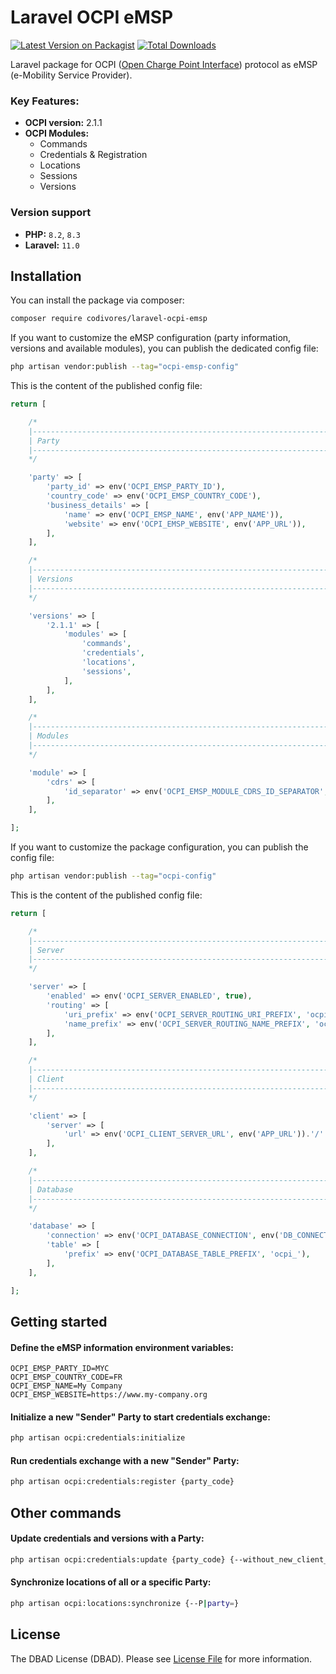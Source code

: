 # Laravel OCPI eMSP

[![Latest Version on Packagist](https://img.shields.io/packagist/v/codivores/laravel-ocpi-emsp.svg?style=flat-square)](https://packagist.org/packages/codivores/laravel-ocpi-emsp)
[![Total Downloads](https://img.shields.io/packagist/dt/codivores/laravel-ocpi-emsp.svg?style=flat-square)](https://packagist.org/packages/codivores/laravel-ocpi-emsp)

Laravel package for OCPI ([Open Charge Point Interface](https://github.com/ocpi/ocpi)) protocol as eMSP (e-Mobility Service Provider).

### Key Features:

- **OCPI version:** 2.1.1
- **OCPI Modules:**
  - Commands
  - Credentials & Registration
  - Locations
  - Sessions
  - Versions

### Version support

- **PHP:** `8.2`, `8.3`
- **Laravel:** `11.0`

## Installation

You can install the package via composer:

```bash
composer require codivores/laravel-ocpi-emsp
```

If you want to customize the eMSP configuration (party information, versions and available modules), you can publish the dedicated config file:

```bash
php artisan vendor:publish --tag="ocpi-emsp-config"
```

This is the content of the published config file:

```php
return [

    /*
    |--------------------------------------------------------------------------
    | Party
    |--------------------------------------------------------------------------
    */

    'party' => [
        'party_id' => env('OCPI_EMSP_PARTY_ID'),
        'country_code' => env('OCPI_EMSP_COUNTRY_CODE'),
        'business_details' => [
            'name' => env('OCPI_EMSP_NAME', env('APP_NAME')),
            'website' => env('OCPI_EMSP_WEBSITE', env('APP_URL')),
        ],
    ],

    /*
    |--------------------------------------------------------------------------
    | Versions
    |--------------------------------------------------------------------------
    */

    'versions' => [
        '2.1.1' => [
            'modules' => [
                'commands',
                'credentials',
                'locations',
                'sessions',
            ],
        ],
    ],

    /*
    |--------------------------------------------------------------------------
    | Modules
    |--------------------------------------------------------------------------
    */

    'module' => [
        'cdrs' => [
            'id_separator' => env('OCPI_EMSP_MODULE_CDRS_ID_SEPARATOR', '___'),
        ],
    ],

];
```

If you want to customize the package configuration, you can publish the config file:

```bash
php artisan vendor:publish --tag="ocpi-config"
```

This is the content of the published config file:

```php
return [

    /*
    |--------------------------------------------------------------------------
    | Server
    |--------------------------------------------------------------------------
    */

    'server' => [
        'enabled' => env('OCPI_SERVER_ENABLED', true),
        'routing' => [
            'uri_prefix' => env('OCPI_SERVER_ROUTING_URI_PREFIX', 'ocpi/emsp'),
            'name_prefix' => env('OCPI_SERVER_ROUTING_NAME_PREFIX', 'ocpi.emsp.'),
        ],
    ],

    /*
    |--------------------------------------------------------------------------
    | Client
    |--------------------------------------------------------------------------
    */

    'client' => [
        'server' => [
            'url' => env('OCPI_CLIENT_SERVER_URL', env('APP_URL')).'/'.env('OCPI_SERVER_ROUTING_URI_PREFIX', 'ocpi/emsp'),
        ],
    ],

    /*
    |--------------------------------------------------------------------------
    | Database
    |--------------------------------------------------------------------------
    */

    'database' => [
        'connection' => env('OCPI_DATABASE_CONNECTION', env('DB_CONNECTION', 'sqlite')),
        'table' => [
            'prefix' => env('OCPI_DATABASE_TABLE_PREFIX', 'ocpi_'),
        ],
    ],

];
```

## Getting started

#### Define the eMSP information environment variables:

```dotenv
OCPI_EMSP_PARTY_ID=MYC
OCPI_EMSP_COUNTRY_CODE=FR
OCPI_EMSP_NAME=My Company
OCPI_EMSP_WEBSITE=https://www.my-company.org
```

#### Initialize a new "Sender" Party to start credentials exchange:

```bash
php artisan ocpi:credentials:initialize
```

#### Run credentials exchange with a new "Sender" Party:

```bash
php artisan ocpi:credentials:register {party_code}
```
## Other commands

#### Update credentials and versions with a Party:

```bash
php artisan ocpi:credentials:update {party_code} {--without_new_client_token}
```

#### Synchronize locations of all or a specific Party:

```bash
php artisan ocpi:locations:synchronize {--P|party=}
```


## License

The DBAD License (DBAD). Please see [License File](LICENSE.md) for more information.
